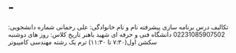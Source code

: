 # -
تکالیف درس برنامه سازی پیشرفته
نام و نام خانوادگی: علی رحمانی
شماره دانشجویی: 02231085907502
دانشگاه فنی و حرفه ای شهید باهنر
تاریخ کلاس: روز های دوشنبه سکشن اول(۷:۳۰ تا ۱۱:۳۰)
ترم یک رشته مهندسی کامپیوتر
